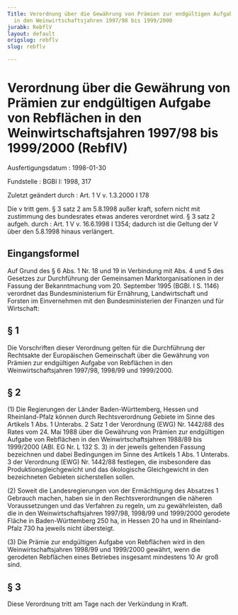 ```yaml
---
Title: Verordnung über die Gewährung von Prämien zur endgültigen Aufgabe von Rebflächen
  in den Weinwirtschaftsjahren 1997/98 bis 1999/2000
jurabk: RebflV
layout: default
origslug: rebflv
slug: rebflv

---
```


# Verordnung über die Gewährung von Prämien zur endgültigen Aufgabe von Rebflächen in den Weinwirtschaftsjahren 1997/98 bis 1999/2000 (RebflV)

Ausfertigungsdatum
:   1998-01-30

Fundstelle
:   BGBl I: 1998, 317

Zuletzt geändert durch
:   Art. 1 V v. 1.3.2000 I 178

Die v tritt gem. § 3 satz 2 am 5.8.1998 außer kraft, sofern nicht mit zustimmung des bundesrates etwas anderes verordnet wird. § 3 satz 2 aufgeh. durch
:   Art. 1 V v. 16.6.1998 I 1354; dadurch ist die Geltung der V über den 5.8.1998 hinaus verlängert.

## Eingangsformel

Auf Grund des § 6 Abs. 1 Nr. 18 und 19 in Verbindung mit Abs. 4 und 5
des Gesetzes zur Durchführung der Gemeinsamen Marktorganisationen in
der Fassung der Bekanntmachung vom 20. September 1995 (BGBl. I S.
1146) verordnet das Bundesministerium für Ernährung, Landwirtschaft
und Forsten im Einvernehmen mit den Bundesministerien der Finanzen und
für Wirtschaft:

## § 1

Die Vorschriften dieser Verordnung gelten für die Durchführung der
Rechtsakte der Europäischen Gemeinschaft über die Gewährung von
Prämien zur endgültigen Aufgabe von Rebflächen in den
Weinwirtschaftsjahren 1997/98, 1998/99 und 1999/2000.

## § 2

(1) Die Regierungen der Länder Baden-Württemberg, Hessen und
Rheinland-Pfalz können durch Rechtsverordnung Gebiete im Sinne des
Artikels 1 Abs. 1 Unterabs. 2 Satz 1 der Verordnung (EWG) Nr. 1442/88
des Rates vom 24. Mai 1988 über die Gewährung von Prämien zur
endgültigen Aufgabe von Rebflächen in den Weinwirtschaftsjahren
1988/89 bis 1999/2000 (ABl. EG Nr. L 132 S. 3) in der jeweils
geltenden Fassung bezeichnen und dabei Bedingungen im Sinne des
Artikels 1 Abs. 1 Unterabs. 3 der Verordnung (EWG) Nr. 1442/88
festlegen, die insbesondere das Produktionsgleichgewicht und das
ökologische Gleichgewicht in den bezeichneten Gebieten sicherstellen
sollen.

(2) Soweit die Landesregierungen von der Ermächtigung des Absatzes 1
Gebrauch machen, haben sie in den Rechtsverordnungen die näheren
Voraussetzungen und das Verfahren zu regeln, um zu gewährleisten, daß
die in den Weinwirtschaftsjahren 1997/98, 1998/99 und 1999/2000
gerodete Fläche in Baden-Württemberg 250 ha, in Hessen 20 ha und in
Rheinland-Pfalz 730 ha jeweils nicht übersteigt.

(3) Die Prämie zur endgültigen Aufgabe von Rebflächen wird in den
Weinwirtschaftsjahren 1998/99 und 1999/2000 gewährt, wenn die
gerodeten Rebflächen eines Betriebes insgesamt mindestens 10 Ar groß
sind.

## § 3

Diese Verordnung tritt am Tage nach der Verkündung in Kraft.

